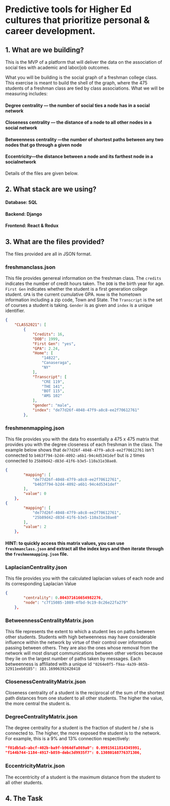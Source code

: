 #  Predictive tools for Higher Ed cultures that prioritize personal & career development.

## 1. What are we building?

This is the MVP of a platform that will deliver the data on the association of social ties with academic and labor/job outcomes.

What you will be building is the social graph of a freshman college class. This exercise is meant to build the shell of the graph, where the 475 students of a freshman class are tied by class associations. What we will be measuring includes:

#### Degree centrality — the number of social ties a node has in a social network
#### Closeness centrality — the distance of a node to all other nodes in a social network
#### Betweenness centrality —the number of shortest paths between any two nodes that go through a given node
#### Eccentricity—the distance between a node and its farthest node in a socialnetwork

Details of the files are given below.

## 2. What stack are we using?

#### Database: SQL
#### Backend: Django
#### Frontend: React & Redux

## 3. What are the files provided?
The files provided are all in JSON format.

### freshmanclass.json
This file provides genereal information on the freshman class. The `credits` indicates the number of credit hours taken. The `DOB` is the birth year for age. `First Gen` indicates whether the student is a first generation college student. `GPA` is the current cumulative GPA. `Home` is the hometown information including a zip code, Town and State. The `Transcript` is the set of courses a student is taking. `Gender` is as given and `index` is a unique identifier.


```json
{
    "CLASS2021": [
        {
            "Credits": 16, 
            "DOB": 1999, 
            "First Gen": "yes", 
            "GPA": 2.24, 
            "Home": [
                "14822", 
                "Canaseraga", 
                "NY"
            ], 
            "Transcript": [
                "CRE 119", 
                "THE 141", 
                "BOT 115", 
                "AMS 102"
            ], 
            "gender": "male", 
            "index": "de77d26f-4048-47f9-a8c8-ee2f70612761"
        }, 
```
### freshmenmapping.json
This file provides you with the data fro essentially a 475 x 475 matrix that provides you with the degree closeness of each freshman in the class. The example below shows that `de77d26f-4048-47f9-a8c8-ee2f70612761` isn't connected to `b463f794-b2d4-4092-a6b1-94c4d5341def` but is `2` times connected to `25b89d42-d83d-41f6-b3e5-110a31e38ae8`.
```json
{
        "mapping": [
            "de77d26f-4048-47f9-a8c8-ee2f70612761", 
            "b463f794-b2d4-4092-a6b1-94c4d5341def"
        ], 
        "value": 0
    },
{
        "mapping": [
            "de77d26f-4048-47f9-a8c8-ee2f70612761", 
            "25b89d42-d83d-41f6-b3e5-110a31e38ae8"
        ], 
        "value": 2
    }, 


```
#### HINT: to quickly access this matrix values, you can use `freshmanclass.json` and extract all the index keys and then iterate through the `freshmenmapping.json` file.

### LaplacianCentrality.json
This file provides you with the calculated laplacian values of each node and its corresponding Laplacian Value
```json
{
        "centrality": 0.004371616654982276, 
        "node": "c7f15085-1089-4fbd-9c19-8c26e22fa279"
    },
```

### BetweennessCentralityMatrix.json
This file represents the extent to which a student lies on paths between other students. Students with high betweenness may have considerable influence within the network by virtue of their control over information passing between others. They are also the ones whose removal from the network will most disrupt communications between other vertices because they lie on the largest number of paths taken by messages. Each betweenness is affiliated with a unique id `"0264e0f5-f9aa-4a39-865b-32911eeb0185": 183.16906392420418`

### ClosenessCentralityMatrix.json
Closeness centrality of a student is the reciprocal of the sum of the shortest path distances from one student to all other students. The higher the value, the more central the student is. 

### DegreeCentralityMatrix.json
The degree centrality for a student is the fraction of student he / she is connected to. The higher, the more exposed the student is to the network. For example, this is a 9% and 13% connection respectively:
```json
"f01db5a5-abcf-402b-ba9f-b964dfa869a0": 0.09915611814345991, 
"f144b744-1184-4917-b859-debc3d9935f7": 0.13080168776371306, 
```

### EccentricityMatrix.json
The eccentricity of a student is the maximum distance from the student to all other students.

## 4. The Task
